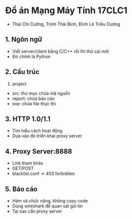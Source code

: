 # Đồ án Mạng Máy Tính 17CLC1
- Thái Chí Cường, Trịnh Thái Bình, Đinh Lê Triều Dương
## 1. Ngôn ngữ
- Viết server/client bằng C/C++ rồi thì thử cái mới 
- Đó chính là Python
## 2. Cấu trúc
1. project
- src: thư mục chứa mã nguồn
- report: chứa báo cáo 
- exe: chứa file thực thi
## 3. HTTP 1.0/1.1
- Tìm hiểu cách hoạt động
- Dựa vào đó triển khai proxy server
## 4. Proxy Server:8888
- Link tham khảo 
- GET/POST
- blacklist.conf -> 403 forbidden
## 5. Báo cáo
- Hàm và chức năng, không copy code
- Dùng wireshark để quan sát gói tin 
- Tại sao cần proxy server

